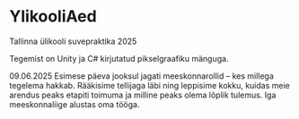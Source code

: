 # YlikooliAed

Tallinna ülikooli suvepraktika 2025 

Tegemist on Unity ja C# kirjutatud pikselgraafiku mänguga.

09.06.2025
Esimese päeva jooksul jagati meeskonnarollid – kes millega tegelema hakkab. Rääkisime tellijaga läbi ning leppisime kokku, kuidas meie arendus peaks etapiti toimuma ja milline peaks olema lõplik tulemus. Iga meeskonnaliige alustas oma tööga.
